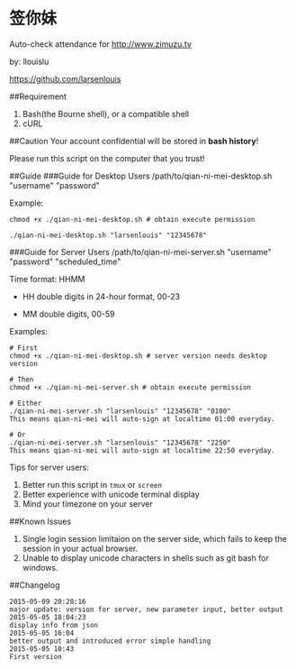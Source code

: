 # 签你妹
Auto-check attendance for http://www.zimuzu.tv

by: llouislu

https://github.com/larsenlouis

##Requirement
1. Bash(the Bourne shell), or a compatible shell
2. cURL

##Caution
Your account confidential will be stored in **bash history**!

Please run this script on the computer that you trust!

##Guide
###Guide for Desktop Users
/path/to/qian-ni-mei-desktop.sh "username" "password"

Example:

	chmod +x ./qian-ni-mei-desktop.sh # obtain execute permission

	./qian-ni-mei-desktop.sh "larsenlouis" "12345678"

###Guide for Server Users
/path/to/qian-ni-mei-server.sh "username" "password" "scheduled_time"

Time format: HHMM

* HH double digits in 24-hour format, 00-23

* MM double digits, 00-59

Examples:

	# First
	chmod +x ./qian-ni-mei-desktop.sh # server version needs desktop version

	# Then
	chmod +x ./qian-ni-mei-server.sh # obtain execute permission

	# Either
	./qian-ni-mei-server.sh "larsenlouis" "12345678" "0100"
	This means qian-ni-mei will auto-sign at localtime 01:00 everyday.

	# Or
	./qian-ni-mei-server.sh "larsenlouis" "12345678" "2250"
	This means qian-ni-mei will auto-sign at localtime 22:50 everyday.

Tips for server users:

1. Better run this script in `tmux` or `screen`
2. Better experience with unicode terminal display
3. Mind your timezone on your server

##Known Issues
1. Single login session limitaion on the server side, which fails to keep the session in your actual browser.
2. Unable to display unicode characters in shells such as git bash for windows.

##Changelog

	2015-05-09 20:28:16
	major update: version for server, new parameter input, better output
	2015-05-05 18:04:23
	display info from json
	2015-05-05 16:04
	better output and introduced error simple handling
	2015-05-05 10:43
	First version
